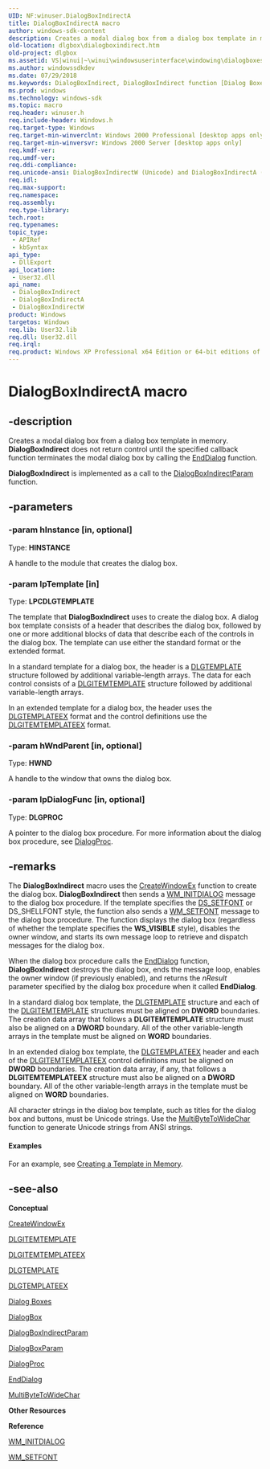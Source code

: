```yaml
---
UID: NF:winuser.DialogBoxIndirectA
title: DialogBoxIndirectA macro
author: windows-sdk-content
description: Creates a modal dialog box from a dialog box template in memory. DialogBoxIndirect does not return control until the specified callback function terminates the modal dialog box by calling the EndDialog function.
old-location: dlgbox\dialogboxindirect.htm
old-project: dlgbox
ms.assetid: VS|winui|~\winui\windowsuserinterface\windowing\dialogboxes\dialogboxreference\dialogboxfunctions\dialogboxindirect.htm
ms.author: windowssdkdev
ms.date: 07/29/2018
ms.keywords: DialogBoxIndirect, DialogBoxIndirect function [Dialog Boxes], DialogBoxIndirectA, DialogBoxIndirectW, _win32_DialogBoxIndirect, _win32_dialogboxindirect_cpp, dlgbox.dialogboxindirect, winui._win32_dialogboxindirect, winuser/DialogBoxIndirect, winuser/DialogBoxIndirectA, winuser/DialogBoxIndirectW
ms.prod: windows
ms.technology: windows-sdk
ms.topic: macro
req.header: winuser.h
req.include-header: Windows.h
req.target-type: Windows
req.target-min-winverclnt: Windows 2000 Professional [desktop apps only]
req.target-min-winversvr: Windows 2000 Server [desktop apps only]
req.kmdf-ver: 
req.umdf-ver: 
req.ddi-compliance: 
req.unicode-ansi: DialogBoxIndirectW (Unicode) and DialogBoxIndirectA (ANSI)
req.idl: 
req.max-support: 
req.namespace: 
req.assembly: 
req.type-library: 
tech.root: 
req.typenames: 
topic_type:
 - APIRef
 - kbSyntax
api_type:
 - DllExport
api_location:
 - User32.dll
api_name:
 - DialogBoxIndirect
 - DialogBoxIndirectA
 - DialogBoxIndirectW
product: Windows
targetos: Windows
req.lib: User32.lib
req.dll: User32.dll
req.irql: 
req.product: Windows XP Professional x64 Edition or 64-bit editions of     Windows Server 2003
---
```


# DialogBoxIndirectA macro


## -description


Creates a modal dialog box from a dialog box template in memory. <b>DialogBoxIndirect</b> does not return control until the specified callback function terminates the modal dialog box by calling the <a href="https://msdn.microsoft.com/en-us/library/ms645472(v=VS.85).aspx">EndDialog</a> function.

<b>DialogBoxIndirect</b> is implemented as a call to the <a href="https://msdn.microsoft.com/en-us/library/ms645461(v=VS.85).aspx">DialogBoxIndirectParam</a> function.


## -parameters




### -param hInstance [in, optional]

Type: <b>HINSTANCE</b>

A handle to the module that creates the dialog box. 


### -param lpTemplate [in]

Type: <b>LPCDLGTEMPLATE</b>

The template that <b>DialogBoxIndirect</b> uses to create the dialog box. A dialog box template consists of a header that describes the dialog box, followed by one or more additional blocks of data that describe each of the controls in the dialog box. The template can use either the standard format or the extended format. 
					

In a standard template for a dialog box, the header is a <a href="https://msdn.microsoft.com/en-us/library/ms645394(v=VS.85).aspx">DLGTEMPLATE</a> structure followed by additional variable-length arrays. The data for each control consists of a <a href="https://msdn.microsoft.com/en-us/library/ms644997(v=VS.85).aspx">DLGITEMTEMPLATE</a> structure followed by additional variable-length arrays. 

In an extended template for a dialog box, the header uses the <a href="https://msdn.microsoft.com/en-us/library/ms645398(v=VS.85).aspx">DLGTEMPLATEEX</a> format and the control definitions use the <a href="https://msdn.microsoft.com/en-us/library/ms645389(v=VS.85).aspx">DLGITEMTEMPLATEEX</a> format. 


### -param hWndParent [in, optional]

Type: <b>HWND</b>

A handle to the window that owns the dialog box. 


### -param lpDialogFunc [in, optional]

Type: <b>DLGPROC</b>

A pointer to the dialog box procedure. For more information about the dialog box procedure, see <a href="https://msdn.microsoft.com/en-us/library/ms645469(v=VS.85).aspx">DialogProc</a>. 


## -remarks



The <b>DialogBoxIndirect</b> macro uses the <a href="https://msdn.microsoft.com/en-us/library/ms632680(v=VS.85).aspx">CreateWindowEx</a> function to create the dialog box. <b>DialogBoxIndirect</b> then sends a <a href="https://msdn.microsoft.com/en-us/library/ms645428(v=VS.85).aspx">WM_INITDIALOG</a> message to the dialog box procedure. If the template specifies the <a href="https://msdn.microsoft.com/en-us/library/ms644994(v=VS.85).aspx">DS_SETFONT</a> or DS_SHELLFONT style, the function also sends a <a href="https://msdn.microsoft.com/en-us/library/ms632642(v=VS.85).aspx">WM_SETFONT</a> message to the dialog box procedure. The function displays the dialog box (regardless of whether the template specifies the <b>WS_VISIBLE</b> style), disables the owner window, and starts its own message loop to retrieve and dispatch messages for the dialog box. 

When the dialog box procedure calls the <a href="https://msdn.microsoft.com/en-us/library/ms645472(v=VS.85).aspx">EndDialog</a> function, <b>DialogBoxIndirect</b> destroys the dialog box, ends the message loop, enables the owner window (if previously enabled), and returns the <i>nResult</i> parameter specified by the dialog box procedure when it called <b>EndDialog</b>. 

In a standard dialog box template, the <a href="https://msdn.microsoft.com/en-us/library/ms645394(v=VS.85).aspx">DLGTEMPLATE</a> structure and each of the <a href="https://msdn.microsoft.com/en-us/library/ms644997(v=VS.85).aspx">DLGITEMTEMPLATE</a> structures must be aligned on <b>DWORD</b> boundaries. The creation data array that follows a <b>DLGITEMTEMPLATE</b> structure must also be aligned on a <b>DWORD</b> boundary. All of the other variable-length arrays in the template must be aligned on <b>WORD</b> boundaries. 

In an extended dialog box template, the <a href="https://msdn.microsoft.com/en-us/library/ms645398(v=VS.85).aspx">DLGTEMPLATEEX</a> header and each of the <a href="https://msdn.microsoft.com/en-us/library/ms645389(v=VS.85).aspx">DLGITEMTEMPLATEEX</a> control definitions must be aligned on <b>DWORD</b> boundaries. The creation data array, if any, that follows a <b>DLGITEMTEMPLATEEX</b> structure must also be aligned on a <b>DWORD</b> boundary. All of the other variable-length arrays in the template must be aligned on <b>WORD</b> boundaries. 

All character strings in the dialog box template, such as titles for the dialog box and buttons, must be Unicode strings. Use the <a href="https://msdn.microsoft.com/a117fdfe-b52b-466f-9300-6455e91ea2a8">MultiByteToWideChar</a> function to generate Unicode strings from ANSI strings.


#### Examples

For an example, see <a href="https://msdn.microsoft.com/en-us/library/ms644996(v=VS.85).aspx">Creating a Template in Memory</a>.

<div class="code"></div>



## -see-also




<b>Conceptual</b>



<a href="https://msdn.microsoft.com/en-us/library/ms632680(v=VS.85).aspx">CreateWindowEx</a>



<a href="https://msdn.microsoft.com/en-us/library/ms644997(v=VS.85).aspx">DLGITEMTEMPLATE</a>



<a href="https://msdn.microsoft.com/en-us/library/ms645389(v=VS.85).aspx">DLGITEMTEMPLATEEX</a>



<a href="https://msdn.microsoft.com/en-us/library/ms645394(v=VS.85).aspx">DLGTEMPLATE</a>



<a href="https://msdn.microsoft.com/en-us/library/ms645398(v=VS.85).aspx">DLGTEMPLATEEX</a>



<a href="https://msdn.microsoft.com/en-us/library/ms632588(v=VS.85).aspx">Dialog Boxes</a>



<a href="https://msdn.microsoft.com/en-us/library/ms645452(v=VS.85).aspx">DialogBox</a>



<a href="https://msdn.microsoft.com/en-us/library/ms645461(v=VS.85).aspx">DialogBoxIndirectParam</a>



<a href="https://msdn.microsoft.com/en-us/library/ms645465(v=VS.85).aspx">DialogBoxParam</a>



<a href="https://msdn.microsoft.com/en-us/library/ms645469(v=VS.85).aspx">DialogProc</a>



<a href="https://msdn.microsoft.com/en-us/library/ms645472(v=VS.85).aspx">EndDialog</a>



<a href="https://msdn.microsoft.com/a117fdfe-b52b-466f-9300-6455e91ea2a8">MultiByteToWideChar</a>



<b>Other Resources</b>



<b>Reference</b>



<a href="https://msdn.microsoft.com/en-us/library/ms645428(v=VS.85).aspx">WM_INITDIALOG</a>



<a href="https://msdn.microsoft.com/en-us/library/ms632642(v=VS.85).aspx">WM_SETFONT</a>
 

 

